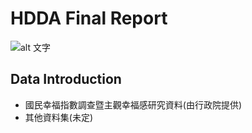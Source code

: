 # HDDA Final Report
![alt 文字][logo]

[logo]: https://storage.googleapis.com/www-cw-com-tw/article/201908/article-5d68a0551cc3e.jpg
## Data Introduction
- 國民幸福指數調查暨主觀幸福感研究資料(由行政院提供)
- 其他資料集(未定)

